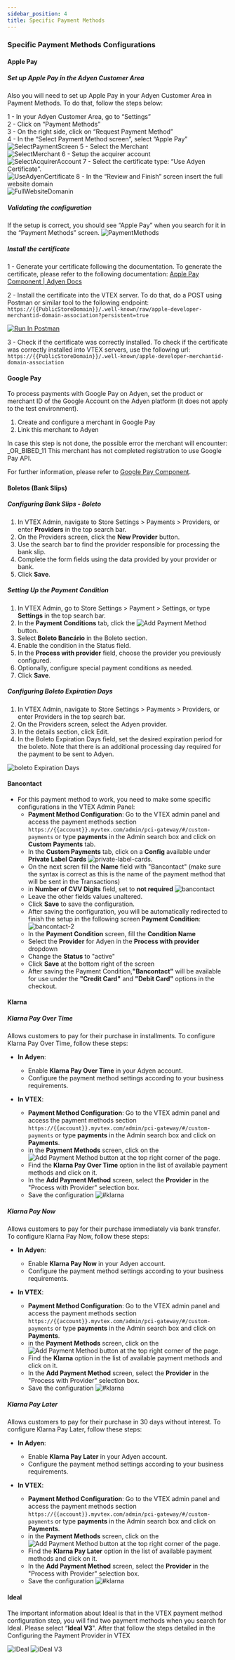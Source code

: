 ```yaml
---
sidebar_position: 4
title: Specific Payment Methods
---
```



### Specific Payment Methods Configurations

#### Apple Pay

##### Set up Apple Pay in the Adyen Customer Area

Also you will need to set up Apple Pay in your Adyen Customer Area in Payment Methods. To do that, follow the steps below:

1 - In your Adyen Customer Area, go to “Settings”<br/>
2 - Click on “Payment Methods”<br/>
3 - On the right side, click on “Request Payment Method”<br/>
4 - In the “Select Payment Method screen”, select “Apple Pay”
![SelectPaymentScreen](https://i.imgur.com/9TWDm36.png)
5 - Select the Merchant<br/>
![SelectMerchant](https://i.imgur.com/r5M1jNF.png)
6 - Setup the acquirer account<br/>
![SelectAcquirerAccount](https://i.imgur.com/NxE5Wlb.png)
7 - Select the certificate type: “Use Adyen Certificate”.<br/>
![UseAdyenCertificate](https://i.imgur.com/obApo0m.png)
8 - In the “Review and Finish” screen insert the full website domain<br/>
![FullWebsiteDomanin](https://i.imgur.com/r2taBn5.png)

##### Validating the configuration

If the setup is correct, you should see “Apple Pay” when you search for it in the “Payment Methods” screen.
![PaymentMethods](https://i.imgur.com/ryeBp6m.png)

##### Install the certificate

1 - Generate your certificate following the documentation. To generate the certificate, please refer to the following documentation: [Apple Pay Component | Adyen Docs](https://docs.adyen.com/payment-methods/apple-pay/web-component/?tab=adyen-certificate-live_1)

2 - Install the certificate into the VTEX server. To do that, do a POST using Postman or similar tool to the following endpoint: `https://{{PublicStoreDomain}}/.well-known/raw/apple-developer-merchantid-domain-association?persistent=true`

[<img src="https://run.pstmn.io/button.svg" alt="Run In Postman" />](https://www.postman.com/suportecorebiz/adyen-apple-pay/collection/2y1c8n1/apple-pay?action=share&creator=41098825)

3 - Check if the certificate was correctly installed. To check if the certificate was correctly installed into VTEX servers, use the following url: `https://{{PublicStoreDomain}}/.well-known/apple-developer-merchantid-domain-association`

#### Google Pay

To process payments with Google Pay on Adyen, set the product or merchant ID of the Google Account on the Adyen platform (it does not apply to the test environment).

1. Create and configure a merchant in Google Pay
2. Link this merchant to Adyen

In case this step is not done, the possible error the merchant will encounter: 
_OR_BIBED_11 This merchant has not completed registration to use Google Pay API.

For further information, please refer to [Google Pay Component](https://docs.adyen.com/payment-methods/google-pay/web-component/#before-you-go-live).

#### Boletos (Bank Slips)

##### Configuring Bank Slips - Boleto

1. In VTEX Admin, navigate to Store Settings > Payments > Providers, or enter **Providers** in the top search bar.
2. On the Providers screen, click the **New Provider** button.
3. Use the search bar to find the provider responsible for processing the bank slip.
4. Complete the form fields using the data provided by your provider or bank.
5. Click **Save**.

##### Setting Up the Payment Condition

1. In VTEX Admin, go to Store Settings > Payment > Settings, or type **Settings** in the top search bar.
2. In the **Payment Conditions** tab, click the ![**Add Payment Method**](https://i.imgur.com/j8KuDvn.png) button.
3. Select **Boleto Bancário** in the Boleto section.
4. Enable the condition in the Status field.
5. In the **Process with provider** field, choose the provider you previously configured.
6. Optionally, configure special payment conditions as needed.
7. Click **Save**.

##### Configuring Boleto Expiration Days

1. In VTEX Admin, navigate to Store Settings > Payments > Providers, or enter Providers in the top search bar.
2. On the Providers screen, select the Adyen provider.
3. In the details section, click Edit.
4. In the Boleto Expiration Days field, set the desired expiration period for the boleto. Note that there is an additional processing day required for the payment to be sent to Adyen.

![boleto Expiration Days](https://i.imgur.com/mA3VmHy.png)

#### Bancontact

- For this payment method to work, you need to make some specific configurations in the VTEX Admin Panel:
  - **Payment Method Configuration**: Go to the VTEX admin panel and access the payment methods section `https://{{account}}.myvtex.com/admin/pci-gateway/#/custom-payments` or type **payments** in the Admin search box and click on **Custom Payments** tab.
  - In the **Custom Payments** tab, click on a **Config** available under **Private Label Cards** ![private-label-cards](https://i.imgur.com/IJvqQOJ.png).
  - On the next scren fill the **Name** field with "Bancontact" (make sure the syntax is correct as this is the name of the payment method that will be sent in the Transactions)
  - in **Number of CVV Digits** field, set to **not required**
    ![bancontact](https://i.imgur.com/SkvSV8g.png)
  - Leave the other fields values unaltered.
  - Click **Save** to save the configuration.
  - After saving the configuration, you will be automatically redirected to finish the setup in the following screen **Payment Condition**:
    ![bancontact-2](https://i.imgur.com/pD1FMYu.png)
  - In the **Payment Condition** screen, fill the **Condition Name**
  - Select the **Provider** for Adyen in the **Process with provider** dropdown
  - Change the **Status** to "active"
  - Click **Save** at the bottom right of the screen
  - After saving the Payment Condition,**"Bancontact"** will be available for use under the **"Credit Card"** and **"Debit Card"** options in the checkout.

#### Klarna

##### Klarna Pay Over Time

Allows customers to pay for their purchase in installments. To configure Klarna Pay Over Time, follow these steps:

- **In Adyen**:

  - Enable **Klarna Pay Over Time** in your Adyen account.
  - Configure the payment method settings according to your business requirements.

- **In VTEX**:
  - **Payment Method Configuration**: Go to the VTEX admin panel and access the payment methods section `https://{{account}}.myvtex.com/admin/pci-gateway/#/custom-payments` or type **payments** in the Admin search box and click on **Payments**.
  - in the **Payment Methods** screen, click on the ![**Add Payment Method**](https://i.imgur.com/j8KuDvn.png) button at the top right corner of the page.
  - Find the **Klarna Pay Over Time** option in the list of available payment methods and click on it.
  - In the **Add Payment Method** screen, select the **Provider** in the "Process with Provider" selection box.
  - Save the configuration
    ![#klarna](https://i.imgur.com/JRlpO7p.gif)

##### Klarna Pay Now

Allows customers to pay for their purchase immediately via bank transfer. To configure Klarna Pay Now, follow these steps:

- **In Adyen**:

  - Enable **Klarna Pay Now** in your Adyen account.
  - Configure the payment method settings according to your business requirements.

- **In VTEX**:
  - **Payment Method Configuration**: Go to the VTEX admin panel and access the payment methods section `https://{{account}}.myvtex.com/admin/pci-gateway/#/custom-payments` or type **payments** in the Admin search box and click on **Payments**.
  - in the **Payment Methods** screen, click on the ![**Add Payment Method**](https://i.imgur.com/j8KuDvn.png) button at the top right corner of the page.
  - Find the **Klarna** option in the list of available payment methods and click on it.
  - In the **Add Payment Method** screen, select the **Provider** in the "Process with Provider" selection box.
  - Save the configuration
    ![#klarna](https://i.imgur.com/JRlpO7p.gif)

##### Klarna Pay Later

Allows customers to pay for their purchase in 30 days without interest. To configure Klarna Pay Later, follow these steps:

- **In Adyen**:

  - Enable **Klarna Pay Later** in your Adyen account.
  - Configure the payment method settings according to your business requirements.

- **In VTEX**:
  - **Payment Method Configuration**: Go to the VTEX admin panel and access the payment methods section `https://{{account}}.myvtex.com/admin/pci-gateway/#/custom-payments` or type **payments** in the Admin search box and click on **Payments**.
  - in the **Payment Methods** screen, click on the ![**Add Payment Method**](https://i.imgur.com/j8KuDvn.png) button at the top right corner of the page.
  - Find the **Klarna Pay Later** option in the list of available payment methods and click on it.
  - In the **Add Payment Method** screen, select the **Provider** in the "Process with Provider" selection box.
  - Save the configuration
    ![#klarna](https://i.imgur.com/JRlpO7p.gif)

#### Ideal

The important information about Ideal is that in the VTEX payment method configuration step, you will find two payment methods when you search for Ideal. Please select “**Ideal V3**". After that follow the steps detailed in the Configuring the Payment Provider in VTEX

![IDeal](https://i.imgur.com/EjnvuSR.png)
![iDeal V3](https://i.imgur.com/3Qt1408.png)